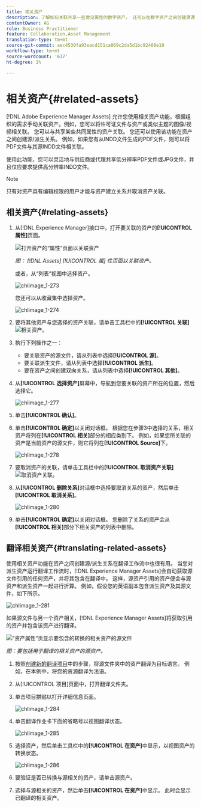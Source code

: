 ```yaml
---
title: 相关资产
description: 了解如何关联共享一些常见属性的数字资产。 还可以在数字资产之间创建源源关系。
contentOwner: AG
role: Business Practitioner
feature: Collaboration,Asset Management
translation-type: tm+mt
source-git-commit: aec4530fa93eacd151ca069c2da5d1bc92408e10
workflow-type: tm+mt
source-wordcount: '637'
ht-degree: 1%

---
```



# 相关资产{#related-assets}

[!DNL Adobe Experience Manager Assets] 允许您使用相关资产功能，根据组织的需求手动关联资产。例如，您可以将许可证文件与资产或类似主题的图像/视频相关联。 您可以与共享某些共同属性的资产关联。 您还可以使用该功能在资产之间创建源/派生关系。 例如，如果您有从INDD文件生成的PDF文件，则可以将PDF文件与其源INDD文件相关联。

使用此功能，您可以灵活地与供应商或代理共享低分辨率PDF文件或JPG文件，并且仅应要求提供高分辨率INDD文件。

>[!NOTE]
>
>只有对资产具有编辑权限的用户才能与资产建立关系并取消资产关联。

## 相关资产{#relating-assets}

1. 从[!DNL Experience Manager]接口中，打开要关联的资产的&#x200B;**[!UICONTROL 属性]**&#x200B;页面。

   ![打开资产的“属性”页面以关联资产](assets/asset-properties-relate-assets.png)

   *图： [!DNL Assets] [!UICONTROL 属] 性页面以关联资产。*

   或者，从“列表”视图中选择资产。

   ![chlimage_1-273](assets/chlimage_1-273.png)

   您还可以从收藏集中选择资产。

   ![chlimage_1-274](assets/chlimage_1-274.png)

1. 要将其他资产与您选择的资产关联，请单击工具栏中的&#x200B;**[!UICONTROL 关联]** ![相关资产](assets/do-not-localize/link-relate.png)。
1. 执行下列操作之一：

   * 要关联资产的源文件，请从列表中选择&#x200B;**[!UICONTROL 源]**。
   * 要关联派生文件，请从列表中选择&#x200B;**[!UICONTROL 派生]**。
   * 要在资产之间创建双向关系，请从列表中选择&#x200B;**[!UICONTROL 其他]**。

1. 从&#x200B;**[!UICONTROL 选择资产]**&#x200B;屏幕中，导航到您要关联的资产所在的位置，然后选择它。

   ![chlimage_1-277](assets/chlimage_1-277.png)

1. 单击&#x200B;**[!UICONTROL 确认]**。
1. 单击&#x200B;**[!UICONTROL 确定]**&#x200B;以关闭对话框。 根据您在步骤3中选择的关系，相关资产将列在&#x200B;**[!UICONTROL 相关]**&#x200B;部分的相应类别下。 例如，如果您所关联的资产是当前资产的源文件，则它将列在&#x200B;**[!UICONTROL Source]**&#x200B;下。

   ![chlimage_1-278](assets/chlimage_1-278.png)

1. 要取消资产的关联，请单击工具栏中的&#x200B;**[!UICONTROL 取消资产关联]** ![取消资产关联](assets/do-not-localize/link-unrelate-icon.png)。

1. 从&#x200B;**[!UICONTROL 删除关系]**&#x200B;对话框中选择要取消关系的资产，然后单击&#x200B;**[!UICONTROL 取消关系]**。

   ![chlimage_1-280](assets/chlimage_1-280.png)

1. 单击&#x200B;**[!UICONTROL 确定]**&#x200B;以关闭对话框。 您删除了关系的资产会从&#x200B;**[!UICONTROL 相关]**&#x200B;部分下相关资产的列表中删除。

## 翻译相关资产{#translating-related-assets}

使用相关资产功能在资产之间创建源/派生关系在翻译工作流中也很有用。 当您对派生资产运行翻译工作流时，[!DNL Experience Manager Assets]会自动获取源文件引用的任何资产，并将其包含在翻译中。 这样，源资产引用的资产便会与源资产和派生资产一起进行折算。 例如，假设您的英语副本包含派生资产及其源文件，如下所示。

![chlimage_1-281](assets/chlimage_1-281.png)

如果源文件与另一个资产相关，[!DNL Experience Manager Assets]将获取引用的资产并包含该资产进行翻译。

![“资产属性”页显示要包含的转换的相关资产的源文件](assets/asset-properties-source-asset.png)

*图：要包括用于翻译的相关资产的源资产。*

1. 按照[创建新的翻译项目](translation-projects.md#create-a-new-translation-project)中的步骤，将源文件夹中的资产翻译为目标语言。 例如，在本例中，将您的资源翻译为法语。

1. 从[!UICONTROL 项目]页面中，打开翻译文件夹。

1. 单击项目拼贴以打开详细信息页面。

   ![chlimage_1-284](assets/chlimage_1-284.png)

1. 单击翻译作业卡下面的省略号以视图翻译状态。

   ![chlimage_1-285](assets/chlimage_1-285.png)

1. 选择资产，然后单击工具栏中的&#x200B;**[!UICONTROL 在资产]**&#x200B;中显示，以视图资产的转换状态。

   ![chlimage_1-286](assets/chlimage_1-286.png)

1. 要验证是否已转换与源相关的资产，请单击源资产。

1. 选择与源相关的资产，然后单击&#x200B;**[!UICONTROL 在资产]**&#x200B;中显示。 此时会显示已翻译的相关资产。
